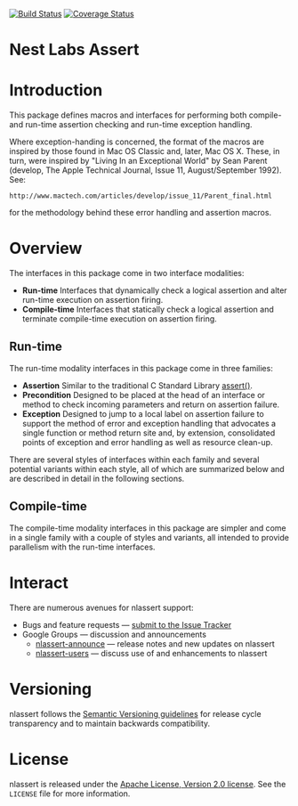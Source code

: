 [![Build Status][nlassert-travis-svg]][nlassert-travis]
[![Coverage Status][nlassert-codecov-svg]][nlassert-codecov]

Nest Labs Assert
================

# Introduction

This package defines macros and interfaces for performing both
compile- and run-time assertion checking and run-time exception
handling.

Where exception-handing is concerned, the format of the macros are
inspired by those found in Mac OS Classic and, later, Mac OS
X. These, in turn, were inspired by "Living In an Exceptional
World" by Sean Parent (develop, The Apple Technical Journal, Issue
11, August/September 1992). See:

    http://www.mactech.com/articles/develop/issue_11/Parent_final.html

for the methodology behind these error handling and assertion macros.

# Overview

The interfaces in this package come in two interface modalities:

* **Run-time** Interfaces that dynamically check a logical assertion and alter run-time execution on assertion firing.
* **Compile-time** Interfaces that statically check a logical assertion and terminate compile-time execution on assertion firing.

## Run-time

The run-time modality interfaces in this package come in three
families:

* **Assertion** Similar to the traditional C Standard Library
    [assert()](http://pubs.opengroup.org/onlinepubs/009695399/functions/assert.html).
* **Precondition** Designed to be placed at the head of an interface or
    method to check incoming parameters and return on assertion failure.
* **Exception** Designed to jump to a local label on assertion failure
    to support the method of error and exception handling that advocates
    a single function or method return site and, by extension, consolidated
    points of exception and error handling as well as resource clean-up.

There are several styles of interfaces within each family and several
potential variants within each style, all of which are summarized
below and are described in detail in the following sections.

## Compile-time

The compile-time modality interfaces in this package are simpler and
come in a single family with a couple of styles and variants, all
intended to provide parallelism with the run-time interfaces.

[nlassert-travis]: https://travis-ci.com/nestlabs/nlassert
[nlassert-travis-svg]: https://travis-ci.com/nestlabs/nlassert.svg?branch=master
[nlassert-codecov]: https://codecov.io/gh/nestlabs/nlassert
[nlassert-codecov-svg]: https://codecov.io/gh/nestlabs/nlassert/branch/master/graph/badge.svg

# Interact

There are numerous avenues for nlassert support:

  * Bugs and feature requests — [submit to the Issue Tracker](https://github.com/nestlabs/nlassert/issues)
  * Google Groups — discussion and announcements
    * [nlassert-announce](https://groups.google.com/forum/#!forum/nlassert-announce) — release notes and new updates on nlassert
    * [nlassert-users](https://groups.google.com/forum/#!forum/nlassert-users) — discuss use of and enhancements to nlassert

# Versioning

nlassert follows the [Semantic Versioning guidelines](http://semver.org/) 
for release cycle transparency and to maintain backwards compatibility.

# License

nlassert is released under the [Apache License, Version 2.0 license](https://opensource.org/licenses/Apache-2.0). 
See the `LICENSE` file for more information.
